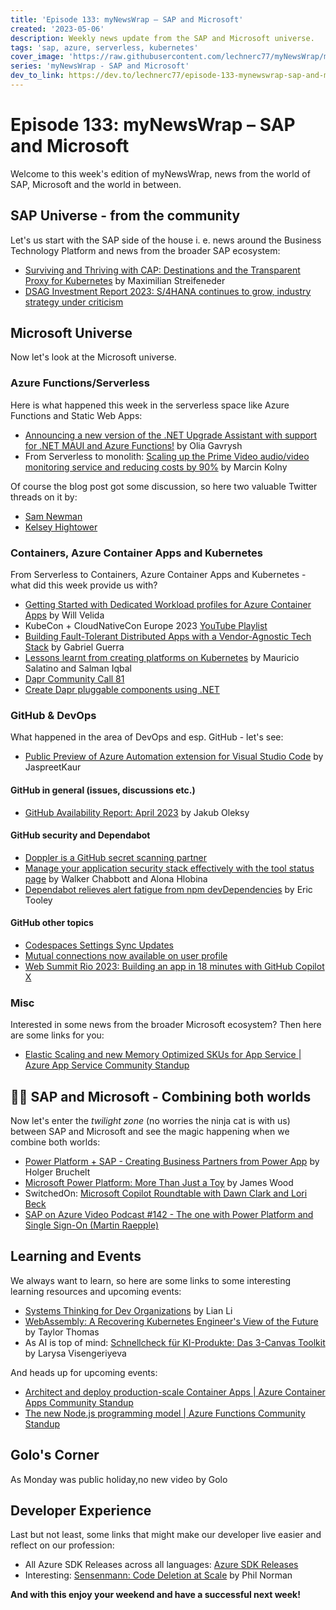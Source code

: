 ```yaml
---
title: 'Episode 133: myNewsWrap – SAP and Microsoft'
created: '2023-05-06'
description: Weekly news update from the SAP and Microsoft universe.
tags: 'sap, azure, serverless, kubernetes'
cover_image: 'https://raw.githubusercontent.com/lechnerc77/myNewsWrap/main/episodes/cover-images/episode133small.png'
series: 'myNewsWrap - SAP and Microsoft'
dev_to_link: https://dev.to/lechnerc77/episode-133-mynewswrap-sap-and-microsoft-2h35
---
```


# Episode 133: myNewsWrap – SAP and Microsoft

Welcome to this week's edition of myNewsWrap, news from the world of SAP, Microsoft and the world in between.

## SAP Universe - from the community

Let's us start with the SAP side of the house i. e. news around the Business Technology Platform and news from the broader SAP ecosystem:

* [Surviving and Thriving with CAP: Destinations and the Transparent Proxy for Kubernetes](https://blogs.sap.com/2023/05/04/surviving-and-thriving-with-cap-destinations-and-the-transparent-proxy-for-kubernetes/) by Maximilian Streifeneder
* [DSAG Investment Report 2023: S/4HANA continues to grow, industry strategy under criticism](https://dsag.de/presse/dsag-investment-report-2023-s-4hana-continues-to-grow/)

## Microsoft Universe

Now let's look at the Microsoft universe.

### Azure Functions/Serverless

Here is what happened this week in the serverless space like Azure Functions and Static Web Apps:

* [Announcing a new version of the .NET Upgrade Assistant with support for .NET MAUI and Azure Functions!](https://devblogs.microsoft.com/dotnet/upgrade-assistant-general-availability/?WT.mc_id=AZ-MVP-5004195) by Olia Gavrysh
* From Serverless to monolith: [Scaling up the Prime Video audio/video monitoring service and reducing costs by 90%](https://www.primevideotech.com/video-streaming/scaling-up-the-prime-video-audio-video-monitoring-service-and-reducing-costs-by-90) by Marcin Kolny

Of course the blog post got some discussion, so here two valuable Twitter threads on it by:

* [Sam Newman](https://twitter.com/samnewman/status/1654432661337788416?s=20)
* [Kelsey Hightower](https://twitter.com/kelseyhightower/status/1654098279116992513?s=20)

### Containers, Azure Container Apps and Kubernetes

From Serverless to Containers, Azure Container Apps and Kubernetes - what did this week provide us with?

* [Getting Started with Dedicated Workload profiles for Azure Container Apps](https://www.willvelida.com/posts/getting-started-with-workload-profile-container-apps/) by Will Velida
* KubeCon + CloudNativeCon Europe 2023 [YouTube Playlist](https://www.youtube.com/playlist?list=PLj6h78yzYM2PyrvCoOii4rAopBswfz1p7)
* [Building Fault-Tolerant Distributed Apps with a Vendor-Agnostic Tech Stack](https://blog.devops.dev/building-fault-tolerant-distributed-apps-with-a-vendor-agnostic-tech-stack-f32500eb450e) by Gabriel Guerra
* [Lessons learnt from creating platforms on Kubernetes](https://www.youtube.com/live/lTwCQMzDD3E?feature=share&t=4024) by Mauricio Salatino and Salman Iqbal
* [Dapr Community Call 81](https://youtu.be/BEXJgLsO4hA)
* [Create Dapr pluggable components using .NET](https://youtu.be/L0RRnWfGCzo)

### GitHub & DevOps

What happened in the area of DevOps and esp. GitHub - let's see:

* [Public Preview of Azure Automation extension for Visual Studio Code](https://techcommunity.microsoft.com/t5/azure-governance-and-management/public-preview-of-azure-automation-extension-for-visual-studio/ba-p/3717230?WT.mc_id=AZ-MVP-5004195) by JaspreetKaur

#### GitHub in general (issues, discussions etc.)

* [GitHub Availability Report: April 2023](https://github.blog/2023-05-03-github-availability-report-april-2023/) by Jakub Oleksy

#### GitHub security and Dependabot

* [Doppler is a GitHub secret scanning partner](https://github.blog/changelog/2023-05-03-doppler-is-a-github-secret-scanning-partner/)
* [Manage your application security stack effectively with the tool status page](https://github.blog/2023-05-04-manage-your-application-security-stack-effectively-with-the-tool-status-page/) by Walker Chabbott and Alona Hlobina
* [Dependabot relieves alert fatigue from npm devDependencies](https://github.blog/2023-05-02-dependabot-relieves-alert-fatigue-from-npm-devdependencies/) by Eric Tooley

#### GitHub other topics

* [Codespaces Settings Sync Updates](https://github.blog/changelog/2023-05-04-codespaces-settings-sync-updates/)
* [Mutual connections now available on user profile](https://github.blog/changelog/2023-05-03-mutual-connections-now-available-on-user-profile/)
* [Web Summit Rio 2023: Building an app in 18 minutes with GitHub Copilot X](https://github.blog/2023-05-05-web-summit-rio-2023-building-an-app-in-18-minutes-with-github-copilot-x/)

### Misc

Interested in some news from the broader Microsoft ecosystem? Then here are some links for you:

* [Elastic Scaling and new Memory Optimized SKUs for App Service | Azure App Service Community Standup](https://www.youtube.com/live/-g05S-B8AM4?feature=share)

## 🐱‍👤 SAP and Microsoft - Combining both worlds

Now let's enter the *twilight zone* (no worries the ninja cat is with us) between SAP and Microsoft and see the magic happening when we combine both worlds:

* [Power Platform + SAP - Creating Business Partners from Power App](https://youtu.be/Lbjm91BTBRk) by Holger Bruchelt
* [Microsoft Power Platform: More Than Just a Toy](https://switchedon.bowdark.com/microsoft-power-platform-more-than-just-a-toy-1c47ced1fa4) by James Wood
* SwitchedOn: [Microsoft Copilot Roundtable with Dawn Clark and Lori Beck](https://switched-on-with-james-wood-and-paul-modderman.simplecast.com/episodes/microsoft-copilot-roundtable-with-dawn-clark-and-lori-beck)
* [SAP on Azure Video Podcast #142 - The one with Power Platform and Single Sign-On (Martin Raepple)](https://youtu.be/PM2vNriPlT0)

## Learning and Events

We always want to learn, so here are some links to some interesting learning resources and upcoming events:

* [Systems Thinking for Dev Organizations](https://www.youtube.com/live/P1Nd1LK5LNw?feature=share&t=20093) by Lian Li
* [WebAssembly: A Recovering Kubernetes Engineer's View of the Future](https://www.youtube.com/live/P1Nd1LK5LNw?feature=share&t=22435) by Taylor Thomas
* As AI is top of mind: [Schnellcheck für KI-Produkte: Das 3-Canvas Toolkit](https://www.youtube.com/live/kVYcbsudf8A?feature=share) by Larysa Visengeriyeva

And heads up for upcoming events:

* [Architect and deploy production-scale Container Apps | Azure Container Apps Community Standup](https://www.youtube.com/live/6lN0JG7QwJU?feature=share)
* [The new Node.js programming model | Azure Functions Community Standup](https://www.youtube.com/live/CPGevqwNNBk?feature=share)

## Golo's Corner

As Monday was public holiday,no new video by Golo

## Developer Experience

Last but not least, some links that might make our developer live easier and reflect on our profession:

* All Azure SDK Releases across all languages: [Azure SDK Releases](https://azure.github.io/azure-sdk/)
* Interesting: [Sensenmann: Code Deletion at Scale](https://testing.googleblog.com/2023/04/sensenmann-code-deletion-at-scale.html) by Phil Norman

**And with this enjoy your weekend and have a successful next week!**
